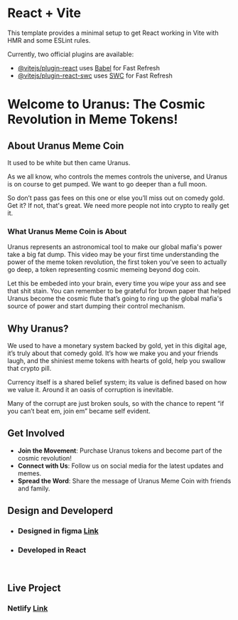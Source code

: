 # React + Vite

This template provides a minimal setup to get React working in Vite with HMR and some ESLint rules.

Currently, two official plugins are available:

- [@vitejs/plugin-react](https://github.com/vitejs/vite-plugin-react/blob/main/packages/plugin-react/README.md) uses [Babel](https://babeljs.io/) for Fast Refresh
- [@vitejs/plugin-react-swc](https://github.com/vitejs/vite-plugin-react-swc) uses [SWC](https://swc.rs/) for Fast Refresh



# Welcome to Uranus: The Cosmic Revolution in Meme Tokens!

## About Uranus Meme Coin

It used to be white but then came Uranus.

As we all know, who controls the memes controls the universe, and Uranus is on course to get pumped. We want to go deeper than a full moon. 

So don’t pass gas fees on this one or else you’ll miss out on comedy gold. Get it? If not, that's great. We need more people not into crypto to really get it.

### What Uranus Meme Coin is About

Uranus represents an astronomical tool to make our global mafia's power take a big fat dump. This video may be your first time understanding the power of the meme token revolution, the first token you’ve seen to actually go deep, a token representing cosmic memeing beyond dog coin.

Let this be embeded into your brain, every time you wipe your ass and see that shit stain. You can remember to be grateful for brown paper that helped Uranus become the cosmic flute that’s going to ring up the global mafia's source of power and start dumping their control mechanism.

## Why Uranus?

We used to have a monetary system backed by gold, yet in this digital age, it’s truly about that comedy gold. It’s how we make you and your friends laugh, and the shiniest meme tokens with hearts of gold, help you swallow that crypto pill. 

Currency itself is a shared belief system; its value is defined based on how we value it. Around it an oasis of corruption is inevitable.

Many of the corrupt are just broken souls, so with the chance to repent “if you can’t beat em, join em” became self evident. 

## Get Involved

- **Join the Movement**: Purchase Uranus tokens and become part of the cosmic revolution!
- **Connect with Us**: Follow us on social media for the latest updates and memes.
- **Spread the Word**: Share the message of Uranus Meme Coin with friends and family.

## Design and Developerd 
- ### Designed in figma [Link](https://www.figma.com/file/eWnyxpi8QCMH3oikPkUW65/Uranus-Meme-Coin?type=design&node-id=106%3A2&mode=design&t=C0nDbAoEfyBvSnGg-1) 
- ### Developed in React

<br>

## Live Project 
### Netlify  [Link](https://uranus-meme-coin.netlify.app/)
